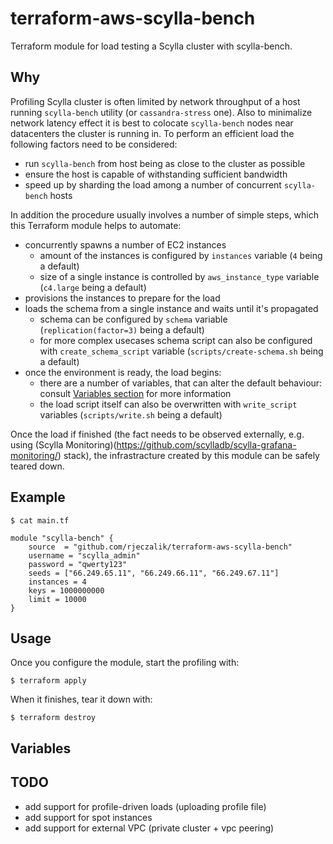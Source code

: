 # terraform-aws-scylla-bench

Terraform module for load testing a Scylla cluster with scylla-bench.

## Why

Profiling Scylla cluster is often limited by network throughput of a host running `scylla-bench` utility (or `cassandra-stress` one). Also to minimalize network latency effect it is best to colocate `scylla-bench` nodes near datacenters the cluster is running in. To perform an efficient load the following factors need to be considered:

- run `scylla-bench` from host being as close to the cluster as possible
- ensure the host is capable of withstanding sufficient bandwidth
- speed up by sharding the load among a number of concurrent `scylla-bench` hosts

In addition the procedure usually involves a number of simple steps, which this Terraform module helps to automate:

- concurrently spawns a number of EC2 instances
  - amount of the instances is configured by `instances` variable (`4` being a default)
  - size of a single instance is controlled by `aws_instance_type` variable (`c4.large` being a default)
- provisions the instances to prepare for the load
- loads the schema from a single instance and waits until it's propagated
  - schema can be configured by `schema` variable (`replication(factor=3)` being a default)
  - for more complex usecases schema script can also be configured with `create_schema_script` variable (`scripts/create-schema.sh` being a default)
- once the environment is ready, the load begins:
  - there are a number of variables, that can alter the default behaviour: consult [Variables section](./Variables) for more information
  - the load script itself can also be overwritten with `write_script` variables (`scripts/write.sh` being a default)
 
Once the load if finished (the fact needs to be observed externally, e.g. using (Scylla Monitoring)(https://github.com/scylladb/scylla-grafana-monitoring/) stack), the infrastracture created by this module can be safely teared down.

## Example

```
$ cat main.tf 
```
```hcl
module "scylla-bench" {
	source  = "github.com/rjeczalik/terraform-aws-scylla-bench"
	username = "scylla_admin"
	password = "qwerty123"
	seeds = ["66.249.65.11", "66.249.66.11", "66.249.67.11"]
	instances = 4
	keys = 1000000000
	limit = 10000
}
```

## Usage

Once you configure the module, start the profiling with:

```
$ terraform apply
```

When it finishes, tear it down with:

```
$ terraform destroy
```

## Variables



## TODO

- add support for profile-driven loads (uploading profile file)
- add support for spot instances
- add support for external VPC (private cluster + vpc peering)
